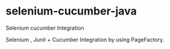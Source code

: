 # selenium-cucumber-java
Selenium cucumber Integration 

Selenium , Junit + Cucumber Integration by using PageFactory.
